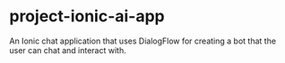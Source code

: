 # project-ionic-ai-app
An Ionic chat application that uses DialogFlow for creating a bot that the user can chat and interact with.
